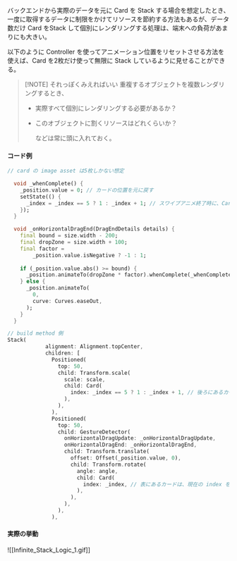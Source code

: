 
バックエンドから実際のデータを元に Card を Stack する場合を想定したとき、一度に取得するデータに制限をかけてリソースを節約する方法もあるが、データ数だけ Card をStack して個別にレンダリングする処理は、端末への負荷があまりにも大きい。

以下のように Controller を使ってアニメーション位置をリセットさせる方法を使えば、Card を2枚だけ使って無限に Stack しているように見せることができる。

> [!NOTE] それっぽくみえればいい
> 重複するオブジェクトを複数レンダリングするとき、
> - 実際すべて個別にレンダリングする必要があるか？
> - このオブジェクトに割くリソースはどれくらいか？
>   
>   などは常に頭に入れておく。

#### コード例
```dart
// card の image asset は5枚しかない想定

  void _whenComplete() {
    _position.value = 0; // カードの位置を元に戻す
    setState(() {
      _index = _index == 5 ? 1 : _index + 1; // スワイプアニメ終了時に、Card の index をインクリメント
    });
  }

  void _onHorizontalDragEnd(DragEndDetails details) {
    final bound = size.width - 200; 
    final dropZone = size.width + 100; 
    final factor =
        _position.value.isNegative ? -1 : 1; 
        
    if (_position.value.abs() >= bound) {
      _position.animateTo(dropZone * factor).whenComplete(_whenComplete); // スワイプアニメ完了後に、_whenComplete を実行
    } else {
      _position.animateTo(
        0,
        curve: Curves.easeOut,
      );
    }
  }

// build method 側
Stack(
            alignment: Alignment.topCenter,
            children: [
              Positioned(
                top: 50,
                child: Transform.scale(
                  scale: scale,
                  child: Card(
                    index: _index == 5 ? 1 : _index + 1, // 後ろにあるカードは、index + 1 をもつ
                  ),
                ),
              ),
              Positioned(
                top: 50,
                child: GestureDetector(
                  onHorizontalDragUpdate: _onHorizontalDragUpdate,
                  onHorizontalDragEnd: _onHorizontalDragEnd,
                  child: Transform.translate(
                    offset: Offset(_position.value, 0),
                    child: Transform.rotate(
                      angle: angle,
                      child: Card(
                        index: _index, // 表にあるカードは、現在の index を持つ
                      ),
                    ),
                  ),
                ),
              ),
```


#### 実際の挙動
![[Infinite_Stack_Logic_1.gif]]